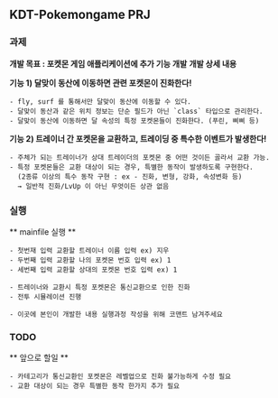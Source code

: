 ## KDT-Pokemongame PRJ
### 과제
**개발 목표 : 포켓몬 게임 애플리케이션에 추가 기능 개발**
**개발 상세 내용**

**기능 1) 달맞이 동산에 이동하면 관련 포켓몬이 진화한다!**

    - fly, surf 를 통해서만 달맞이 동산에 이동할 수 있다.
    - 달맞이 동산과 같은 위치 정보는 단순 필드가 아닌 `class` 타입으로 관리한다.
    - 달맞이 동산에 이동하면 달 속성의 특정 포켓몬들이 진화한다. (푸린, 삐삐 등)

**기능 2) 트레이너 간 포켓몬을 교환하고, 트레이딩 중 특수한 이벤트가 발생한다!**

    - 주체가 되는 트레이너가 상대 트레이더의 포켓몬 중 어떤 것이든 골라서 교환 가능.
    - 특정 포켓몬들은 교환 대상이 되는 경우, 특별한 동작이 발생하도록 구현한다.
      (2종류 이상의 특수 동작 구현 : ex - 진화, 변형, 강화, 속성변화 등)
      → 일반적 진화/LvUp 이 아닌 무엇이든 상관 없음



### 실행
** mainfile 실행 **

    - 첫번재 입력 교환할 트레이너 이름 입력 ex) 지우
    - 두번째 입력 교환할 나의 포켓몬 번호 입력 ex) 1
    - 세번째 입력 교환할 상대의 포켓몬 번호 입력 ex) 1

    - 트레이너와 교환시 특정 포켓몬은 통신교환으로 인한 진화
    - 전투 시뮬레이션 진행

    - 이곳에 본인이 개발한 내용 실행과정 작성을 위해 코맨트 남겨주세요


### TODO
** 앞으로 할일 **

    - 카테고리가 통신교환인 포켓몬은 레벨업으로 진화 불가능하게 수정 필요
    - 교환 대상이 되는 경우 특별한 동작 한가지 추가 필요
